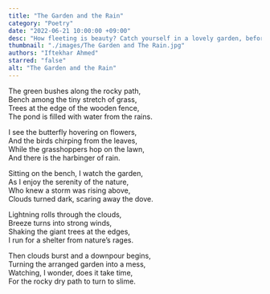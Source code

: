 ```yaml
---
title: "The Garden and the Rain"
category: "Poetry"
date: "2022-06-21 10:00:00 +09:00"
desc: "How fleeting is beauty? Catch yourself in a lovely garden, before the rain catches you"
thumbnail: "./images/The Garden and The Rain.jpg"
authors: "Iftekhar Ahmed"
starred: "false"
alt: "The Garden and the Rain"
---
```


The green bushes along the rocky path,  
Bench among the tiny stretch of grass,  
Trees at the edge of the wooden fence,  
The pond is filled with water from the rains.  


I see the butterfly hovering on flowers,  
And the birds chirping from the leaves,  
While the grasshoppers hop on the lawn,  
And there is the harbinger of rain.  


Sitting on the bench, I watch the garden,  
As I enjoy the serenity of the nature,  
Who knew a storm was rising above,  
Clouds turned dark, scaring away the dove.  


Lightning rolls through the clouds,  
Breeze turns into strong winds,  
Shaking the giant trees at the edges,  
I run for a shelter from nature’s rages.  


Then clouds burst and a downpour begins,  
Turning the arranged garden into a mess,  
Watching, I wonder, does it take time,  
For the rocky dry path to turn to slime.  
